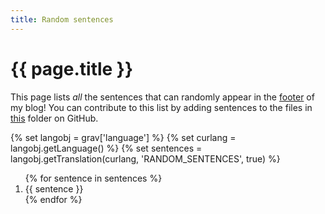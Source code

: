 ```yaml
---
title: Random sentences
---
```


<link rel="stylesheet" type="text/css" href="https://mathspp.com/random-sentences/highlighting.css">

<h1> {{ page.title }} </h1>

<p>This page lists <i>all</i> the sentences that can randomly appear in the <a href="#footer">footer</a> of my blog! You can contribute to this list by adding sentences to the files in <a class='external-link no-image' target='_blank' href='https://github.com/rojergs/mathspp/tree/master/languages/'>this</a> folder on GitHub.</p>

{% set langobj  = grav['language'] %}
{% set curlang  = langobj.getLanguage() %}
{% set sentences = langobj.getTranslation(curlang, 'RANDOM_SENTENCES', true) %}

<ol>
{% for sentence in sentences %}
    <li id="li{{loop.index}}"><a class="headeroffset" id="{{loop.index}}"></a> {{ sentence }} </li>
{% endfor %}
</ol>

<script type="text/javascript" src="https://mathspp.com/random-sentences/highlighting.js"></script>
